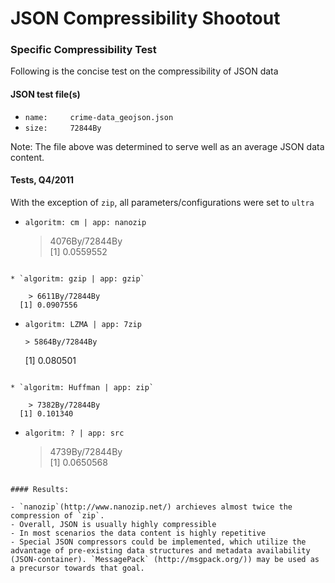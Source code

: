 JSON Compressibility Shootout
=============================

### Specific Compressibility Test

Following is the concise test on the compressibility of JSON data
#### JSON test file(s)

- `name:     crime-data_geojson.json`
- `size:     72844By`

Note: The file above was determined to serve well as an average JSON data content.

#### Tests, Q4/2011

With the exception of `zip`, all parameters/configurations were set to `ultra`

* `algoritm: cm | app: nanozip` 

  > 4076By/72844By  
  [1] 0.0559552
```

* `algoritm: gzip | app: gzip`

    > 6611By/72844By  
  [1] 0.0907556
```

* `algoritm: LZMA | app: 7zip`

      > 5864By/72844By  
   [1] 0.080501
```

* `algoritm: Huffman | app: zip`

    > 7382By/72844By  
  [1] 0.101340
```

* `algoritm: ? | app: src`

    > 4739By/72844By  
  [1] 0.0650568
```

#### Results:

- `nanozip`(http://www.nanozip.net/) archieves almost twice the compression of `zip`.
- Overall, JSON is usually highly compressible
- In most scenarios the data content is highly repetitive
- Special JSON compressors could be implemented, which utilize the advantage of pre-existing data structures and metadata availability (JSON-container). `MessagePack` (http://msgpack.org/)) may be used as a precursor towards that goal.